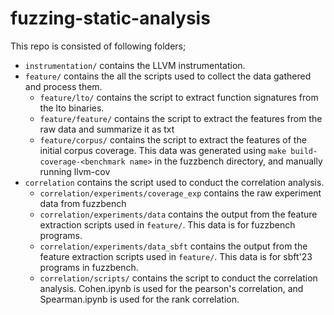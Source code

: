 # fuzzing-static-analysis

This repo is consisted of following folders;

- `instrumentation/` contains the LLVM instrumentation.
- `feature/` contains the all the scripts used to collect the data gathered and process them.
	- `feature/lto/` contains the script to extract function signatures from the lto binaries.
	- `feature/feature/` contains the script to extract the features from the raw data and summarize it as txt	
	- `feature/corpus/` contains the script to extract the features of the initial corpus coverage. This data was generated using `make build-coverage-<benchmark name>` in the fuzzbench directory, and manually running llvm-cov
- `correlation` contains the script used to conduct the correlation analysis.
	- `correlation/experiments/coverage_exp` contains the raw experiment data from fuzzbench
	- `correlation/experiments/data` contains the output from the feature extraction scripts used in `feature/`. This data is for fuzzbench programs.
	- `correlation/experiments/data_sbft` contains the output from the feature extraction scripts used in `feature/`. This data is for sbft'23 programs in fuzzbench.
	- `correlation/scripts/` contains the script to conduct the correlation analysis. Cohen.ipynb is used for the pearson's correlation, and Spearman.ipynb is used for the rank correlation.
